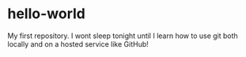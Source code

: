 # hello-world
My first repository.
I wont sleep tonight until I learn how to use git both locally and on a hosted service like GitHub!
